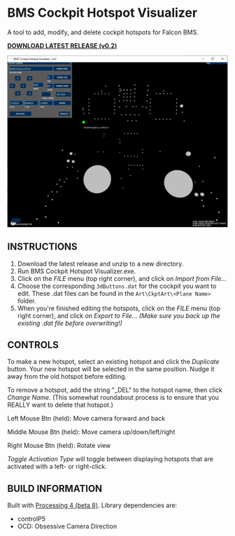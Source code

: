 # BMS Cockpit Hotspot Visualizer

A tool to add, modify, and delete cockpit hotspots for Falcon BMS.

[**DOWNLOAD LATEST RELEASE (v0.2)**](https://github.com/musurca/bms_cockpit_hotspot_visualizer/releases/download/v0.2/bms_cockpit_hotspot_visualizer_0.2.zip)

![Screenshot](https://raw.githubusercontent.com/musurca/bms_cockpit_hotspot_visualizer/main/img/screenshot.jpg)

## INSTRUCTIONS

1) Download the latest release and unzip to a new directory.
2) Run BMS Cockpit Hotspot Visualizer.exe.
3) Click on the *FILE* menu (top right corner), and click on *Import from File...*
4) Choose the corresponding `3dButtons.dat` for the cockpit you want to edit. These .dat files can be found in the `Art\CkptArt\<Plane Name>` folder.
5) When you're finished editing the hotspots, click on the *FILE* menu (top right corner), and click on *Export to File...*
*(Make sure you back up the existing .dat file before overwriting!)*

## CONTROLS

To make a new hotspot, select an existing hotspot and click the *Duplicate* button. Your new hotspot will be selected in the same position. Nudge it away from the old hotspot before editing.

To remove a hotspot, add the string "_DEL" to the hotspot name, then click *Change Name.* (This somewhat roundabout process is to ensure that you REALLY want to delete that hotspot.)

Left Mouse Btn (held): Move camera forward and back

Middle Mouse Btn (held): Move camera up/down/left/right

Right Mouse Btn (held): Rotate view

*Toggle Activation Type* will toggle between displaying hotspots that are activated with a left- or right-click.

## BUILD INFORMATION

Built with [Processing 4 (beta 8)](https://processing.org/). Library dependencies are:

* controlP5
* OCD: Obsessive Camera Direction